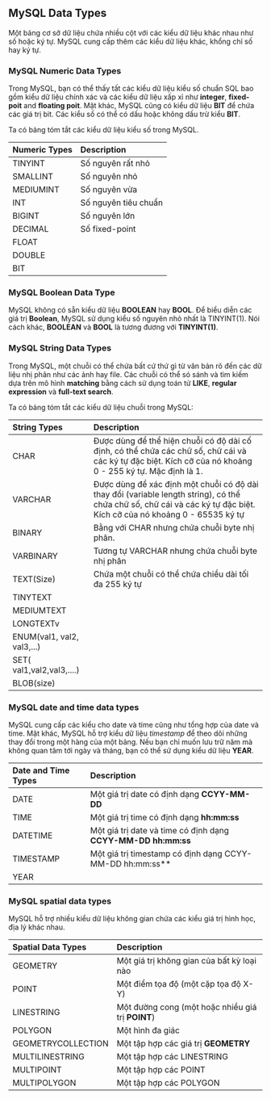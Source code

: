 ## MySQL Data Types

Một bảng cơ sở dữ liệu chứa nhiều cột với các kiểu dữ liệu khác nhau như số hoặc ký tự.
MySQL cung cấp thêm các kiểu dữ liệu khác, khổng chỉ số hay ký tự.


### MySQL Numeric Data Types

Trong MySQL, bạn có thể thấy tất các kiểu dữ liệu kiểu số chuẩn SQL bao gồm kiểu dữ liệu chính xác và các kiểu dữ liệu xấp xỉ như **integer**, **fixed-poit** and **floating poit**.
Mặt khác, MySQL cũng có kiểu dữ liệu **BIT** để chứa các giá trị bit. Các kiểu số có thể có dấu hoặc không dấu trừ kiểu **BIT**.

Ta có bảng tóm tắt các kiểu dữ liệu kiểu số trong MySQL.

| Numeric Types     | Description     |
| :------------- | :------------- |
| TINYINT  | Số nguyên rất nhỏ       |
| SMALLINT | Số nguyên nhỏ |
| MEDIUMINT| Số nguyên vừa |
| INT       | Số nguyên tiêu chuẩn |
| BIGINT | Số nguyên lớn |
| DECIMAL | Số fixed-point |
| FLOAT | |
| DOUBLE | |
| BIT | |

### MySQL Boolean Data Type

MySQL không có sẵn kiểu dữ liệu **BOOLEAN** hay **BOOL**. Để biểu diễn các giá trị **Boolean**, MySQL sử dụng kiểu số nguyên nhỏ nhất là TINYINT(1). Nói cách khác, **BOOLEAN** và **BOOL** là tương đương với **TINYINT(1)**.

### MySQL String Data Types

Trong MySQL, một chuỗi có thể chứa bất cứ thứ gì từ văn bản rõ đến các dữ liệu nhị phân như các ảnh hay file. Các chuỗi có thể só sánh và tìm kiếm dựa trên mô hình **matching** bằng cách sử dụng toán tử **LIKE**, **regular expression** và **full-text search**.

Ta có bảng tóm tắt các kiểu dữ liệu chuỗi trong MySQL:

| String Types | Description     |
| :------------- | :------------- |
| CHAR       | Được dùng để thể hiện chuỗi có độ dài cố định, có thể chứa các chữ số, chữ cái và các ký tự đặc biệt. Kích cỡ của nó khoảng 0 - 255 ký tự. Mặc định là 1. |
| VARCHAR | Được dùng để xác định một chuỗi có độ dài thay đổi (variable length string), có thể chứa chữ số, chữ cái và các ký tự đặc biệt. Kích cỡ của nó khoảng 0 - 65535 ký tự |
| BINARY | Bằng với CHAR nhưng chứa chuỗi byte nhị phân.  |
| VARBINARY | Tương tự VARCHAR nhưng chứa chuỗi byte nhị phân |
| TEXT(Size) | Chứa một chuỗi có thể chứa chiều dài tối đa 255 ký tự |
| TINYTEXT | |
| MEDIUMTEXT | |
| LONGTEXTv | |
| ENUM(val1, val2, val3,...)| |
| SET( val1,val2,val3,....) | |
| BLOB(size) | |

### MySQL date and time data types

MySQL cung cấp các kiểu cho date và time cũng như tổng hợp của date và time. Mặt khác, MySQL hỗ trợ kiểu dữ liệu *timestamp* để theo dõi những thay đổi trong một hàng của một bảng. Nếu bạn chỉ muốn lưu trữ năm mà không quan tâm tới ngày và tháng, bạn có thể sử dụng kiểu dữ liệu **YEAR**.

| Date and Time Types | Description     |
| :------------- | :------------- |
| DATE        | Một giá trị date có định dạng **CCYY-MM-DD**       |
| TIME | Một giá trị time có định dạng **hh:mm:ss** |
| DATETIME | Một giá trị date và time có định dạng **CCYY-MM-DD hh:mm:ss** |
|TIMESTAMP | Một giá trị timestamp có định dạng CCYY-MM-DD hh:mm:ss** |
| YEAR | | Một giá trị year có đị dạng CCYY hoặc YY |


### MySQL spatial data types

MySQL hỗ trợ nhiều kiểu dữ liệu không gian chứa các kiểu giá trị hình học, địa lý khác nhau.

| Spatial Data Types | Description     |
| :------------- | :------------- |
| GEOMETRY       | Một giá trị không gian của bất kỳ loại nào       |
| POINT | Một điểm tọa độ (một cặp tọa độ X-Y) |
| LINESTRING | Một đường cong (một hoặc nhiều giá trị **POINT**) |
| POLYGON | Một hình đa giác |
| GEOMETRYCOLLECTION | Một tập hợp các giá trị **GEOMETRY** |
| MULTILINESTRING | Một tập hợp các LINESTRING |
| MULTIPOINT | Một tập hợp các POINT |
| MULTIPOLYGON | Một tập hợp các POLYGON |
